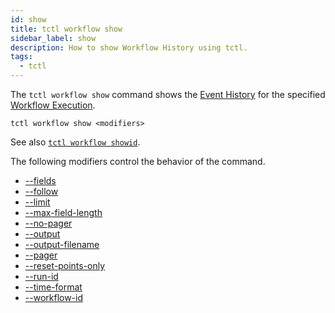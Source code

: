 ```yaml
---
id: show
title: tctl workflow show
sidebar_label: show
description: How to show Workflow History using tctl.
tags:
  - tctl
---
```


The `tctl workflow show` command shows the [Event History](/concepts/what-is-an-event-history) for the specified [Workflow Execution](/concepts/what-is-a-workflow-execution).

`tctl workflow show <modifiers>`

See also [`tctl workflow showid`](/tctl/workflow/showid).

The following modifiers control the behavior of the command.

- [--fields](/tctl/modifiers/fields)
- [--follow](/tctl/modifiers/follow)
- [--limit](/tctl/modifiers/limit)
- [--max-field-length](/tctl/modifiers/max-field-length)
- [--no-pager](/tctl/modifiers/no-pager)
- [--output](/tctl/modifiers/output)
- [--output-filename](/tctl/modifiers/output-filename)
- [--pager](/tctl/modifiers/pager)
- [--reset-points-only](/tctl/modifiers/reset-points-only)
- [--run-id](/tctl/modifiers/run-id)
- [--time-format](/tctl/modifiers/time-format)
- [--workflow-id](/tctl/modifiers/workflow-id)
